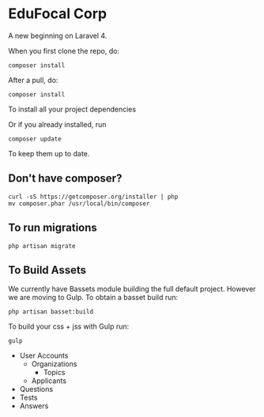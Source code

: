 # EduFocal Corp

A new beginning on Laravel 4.

When you first clone the repo, do:
```
composer install
```

After a pull, do:
```
composer install
```

To install all your project dependencies

Or if you already installed, run
```
composer update
```

To keep them up to date.

## Don't have composer?
```
curl -sS https://getcomposer.org/installer | php
mv composer.phar /usr/local/bin/composer
```

## To run migrations
```
php artisan migrate
```

## To Build Assets
We currently have Bassets module building the full default project. However we are moving to Gulp. To obtain a basset build run:
```
php artisan basset:build
```

To build your css + jss with Gulp run:
```
gulp
```

- User Accounts
    - Organizations
        - Topics
    - Applicants
- Questions
- Tests
- Answers
